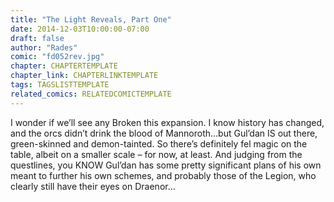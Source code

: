 ```yaml
---
title: "The Light Reveals, Part One"
date: 2014-12-03T10:00:00-07:00
draft: false
author: "Rades"
comic: "fd052rev.jpg"
chapter: CHAPTERTEMPLATE
chapter_link: CHAPTERLINKTEMPLATE
tags: TAGSLISTTEMPLATE
related_comics: RELATEDCOMICTEMPLATE
---
```


I wonder if we’ll see any Broken this expansion. I know history has changed, and the orcs didn’t drink the blood of Mannoroth…but Gul’dan IS out there, green-skinned and demon-tainted. So there’s definitely fel magic on the table, albeit on a smaller scale – for now, at least. And judging from the questlines, you KNOW Gul’dan has some pretty significant plans of his own meant to further his own schemes, and probably those of the Legion, who clearly still have their eyes on Draenor…

